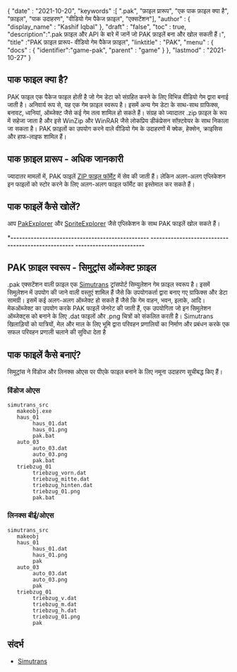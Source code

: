 {
  "date" : "2021-10-20",
  "keywords" :[ ".pak", "फ़ाइल प्रारूप", "एक पाक फ़ाइल क्या है", "फ़ाइल", "पाक उदाहरण", "वीडियो गेम पैकेज फ़ाइल", "एक्सटेंशन"],
  "author" : {
    "display_name" : "Kashif Iqbal"
},
  "draft" : "false",
  "toc" : true,
  "description":".pak फ़ाइल और API के बारे में जानें जो PAK फ़ाइलें बना और खोल सकती हैं।",
  "title" :"PAK फ़ाइल प्रारूप- वीडियो गेम पैकेज फ़ाइल",
  "linktitle" : "PAK",
  "menu" : {
    "docs" : {
      "identifier":"game-pak",
      "parent" : "game"
}
},
  "lastmod" : "2021-10-27"
}

## पाक फाइल क्या है?

PAK फाइल एक पैकेज फाइल होती है जो गेम डेटा को संग्रहित करने के लिए विभिन्न वीडियो गेम द्वारा बनाई जाती है। अनिवार्य रूप से, यह एक गेम फ़ाइल स्वरूप है। इसमें अन्य गेम डेटा के साथ-साथ ग्राफिक्स, बनावट, ध्वनियां, ऑब्जेक्ट जैसे कई गेम तत्व शामिल हो सकते हैं। संग्रह को ज्यादातर .zip फ़ाइल के रूप में सहेजा जाता है और इसे WinZip और WinRAR जैसे लोकप्रिय डीकंप्रेसन सॉफ़्टवेयर के साथ निकाला जा सकता है। PAK फ़ाइलों का उपयोग करने वाले वीडियो गेम के उदाहरणों में क्वेक, हेक्सेन, क्राइसिस और हाफ-लाइफ शामिल हैं।

## पाक फ़ाइल प्रारूप - अधिक जानकारी

ज्यादातर मामलों में, PAK फाइलें [ZIP फाइल फॉर्मेट](/hi/compression/zip/) में सेव की जाती हैं। लेकिन अलग-अलग एप्लिकेशन इन फाइलों को स्टोर करने के लिए अलग-अलग फाइल फॉर्मेट का इस्तेमाल कर सकते हैं।


## पाक फाइलें कैसे खोलें?

आप [PakExplorer](https://www.quaketerminus.com/tools.shtml) और [SpriteExplorer](http://www.slackiller.com/hlprograms.htm) जैसे एप्लिकेशन के साथ PAK फाइलें खोल सकते हैं।

***------------------------------------------------ -------------------------------------------------- ------------------------**

## PAK फ़ाइल स्वरूप - सिमुट्रांस ऑब्जेक्ट फ़ाइल

.pak एक्सटेंशन वाली फ़ाइल एक [Simutrans](https://www.simutrans.com/en/) ट्रांसपोर्ट सिम्युलेशन गेम फ़ाइल स्वरूप है। इसमें सिमुलेशन में उपयोग की जाने वाली वस्तुएं शामिल हैं जैसे कि उपयोगकर्ता द्वारा बनाए गए ग्राफिक्स और डेटा सामग्री। इसमें कई अलग-अलग ऑब्जेक्ट हो सकते हैं जैसे कि गेम वाहन, भवन, इलाके, आदि। मेकऑब्जेक्ट का उपयोग करके PAK फाइलें जेनरेट की जाती हैं, एक उपयोगिता जो इन सिमुलेशन ऑब्जेक्ट्स को बनाने के लिए .dat फाइलों और .png चित्रों को संकलित करती है। Simutrans खिलाड़ियों को यात्रियों, मेल और माल के लिए भूमि द्वारा परिवहन प्रणालियों का निर्माण और प्रबंधन करके एक सफल परिवहन प्रणाली चलाने की सुविधा देता है

## पाक फाइलें कैसे बनाएं?

सिमुट्रांस ने विंडोज और लिनक्स ओएस पर पीएके फाइल बनाने के लिए नमूना उदाहरण सूचीबद्ध किए हैं।

### विंडोज ओएस

```
simutrans_src
   makeobj.exe
   haus_01
        haus_01.dat
        haus_01.png
        pak.bat
   auto_03
        auto_03.dat
        auto_03.png
        pak.bat
   triebzug_01
        triebzug_vorn.dat
        triebzug_mitte.dat
        triebzug_hinten.dat
        triebzug_01.png
        pak.bat
```
### लिनक्स बीई/ओएस

```
simutrans_src
   makeobj
   haus_01
        haus_01.dat
        haus_01.png
        pak
   auto_03
        auto_03.dat
        auto_03.png
        pak
   triebzug_01
        triebzug_v.dat
        triebzug_m.dat
        triebzug_h.dat
        triebzug_01.png
        pak
```

## संदर्भ

* [Simutrans](https://en.wikipedia.org/wiki/Simutrans)

